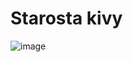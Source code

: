 # Starosta kivy
![image](https://github.com/eftsoons/Starosta/assets/81700151/fa973afa-09f2-4671-8fbd-e5e73d8a4a9e)

